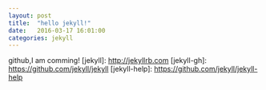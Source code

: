 ```yaml
---
layout: post
title:  "hello jekyll!"
date:   2016-03-17 16:01:00
categories: jekyll
---
```

github,I am comming!
[jekyll]:      http://jekyllrb.com
[jekyll-gh]:   https://github.com/jekyll/jekyll
[jekyll-help]: https://github.com/jekyll/jekyll-help
